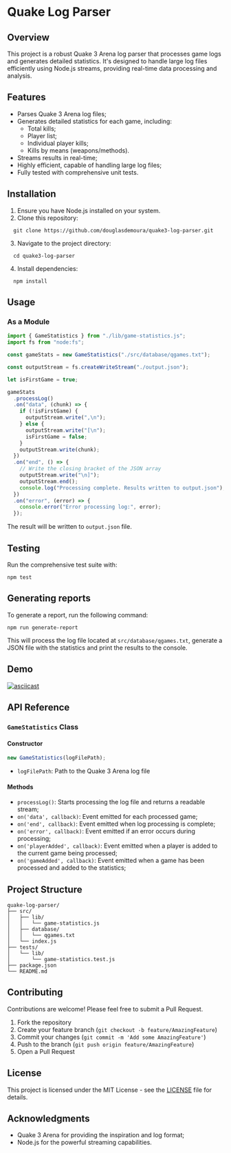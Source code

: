 # Quake Log Parser

## Overview

This project is a robust Quake 3 Arena log parser that processes game logs and generates detailed statistics. It's designed to handle large log files efficiently using Node.js streams, providing real-time data processing and analysis.

## Features

- Parses Quake 3 Arena log files;
- Generates detailed statistics for each game, including:
  - Total kills;
  - Player list;
  - Individual player kills;
  - Kills by means (weapons/methods).
- Streams results in real-time;
- Highly efficient, capable of handling large log files;
- Fully tested with comprehensive unit tests.

## Installation

1. Ensure you have Node.js installed on your system.
2. Clone this repository:

```
  git clone https://github.com/douglasdemoura/quake3-log-parser.git
```

3. Navigate to the project directory:

```
  cd quake3-log-parser
```

4. Install dependencies:

```
  npm install
```

## Usage

### As a Module

```javascript
import { GameStatistics } from "./lib/game-statistics.js";
import fs from "node:fs";

const gameStats = new GameStatistics("./src/database/qgames.txt");

const outputStream = fs.createWriteStream("./output.json");

let isFirstGame = true;

gameStats
  .processLog()
  .on("data", (chunk) => {
    if (!isFirstGame) {
      outputStream.write(",\n");
    } else {
      outputStream.write("[\n");
      isFirstGame = false;
    }
    outputStream.write(chunk);
  })
  .on("end", () => {
    // Write the closing bracket of the JSON array
    outputStream.write("\n]");
    outputStream.end();
    console.log("Processing complete. Results written to output.json");
  })
  .on("error", (error) => {
    console.error("Error processing log:", error);
  });
```

The result will be written to `output.json` file.

## Testing

Run the comprehensive test suite with:

```
npm test
```

## Generating reports

To generate a report, run the following command:

```
npm run generate-report
```

This will process the log file located at `src/database/qgames.txt`, generate a JSON file with the statistics and print the results to the console.

## Demo

[![asciicast](https://asciinema.org/a/91eexxafmShEevrSBl2puE9Tj.svg)](https://asciinema.org/a/91eexxafmShEevrSBl2puE9Tj)

## API Reference

### `GameStatistics` Class

#### Constructor

```javascript
new GameStatistics(logFilePath);
```

- `logFilePath`: Path to the Quake 3 Arena log file

#### Methods

- `processLog()`: Starts processing the log file and returns a readable stream;
- `on('data', callback)`: Event emitted for each processed game;
- `on('end', callback)`: Event emitted when log processing is complete;
- `on('error', callback)`: Event emitted if an error occurs during processing;
- `on('playerAdded', callback)`: Event emitted when a player is added to the current game being processed;
- `on('gameAdded', callback)`: Event emitted when a game has been processed and added to the statistics;

## Project Structure

```
quake-log-parser/
├── src/
│   ├── lib/
│   │   └── game-statistics.js
│   ├── database/
│   │   └── qgames.txt
│   └── index.js
├── tests/
│   └── lib/
│       └── game-statistics.test.js
├── package.json
└── README.md
```

## Contributing

Contributions are welcome! Please feel free to submit a Pull Request.

1. Fork the repository
2. Create your feature branch (`git checkout -b feature/AmazingFeature`)
3. Commit your changes (`git commit -m 'Add some AmazingFeature'`)
4. Push to the branch (`git push origin feature/AmazingFeature`)
5. Open a Pull Request

## License

This project is licensed under the MIT License - see the [LICENSE](LICENSE) file for details.

## Acknowledgments

- Quake 3 Arena for providing the inspiration and log format;
- Node.js for the powerful streaming capabilities.
